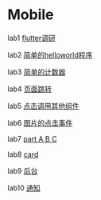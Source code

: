 # Mobile

lab1 [flutter调研](https://github.com/chh3/Mobile/tree/master/lab1)

lab2 [简单的helloworld程序](https://github.com/chh3/Mobile/tree/master/lab2)

lab3 [简单的计数器](https://github.com/chh3/Mobile/tree/master/lab3)

lab4 [页面跳转](https://github.com/chh3/Mobile/tree/master/lab4)

lab5 [点击调用其他组件](https://github.com/chh3/Mobile/tree/master/lab5)

lab6 [图片的点击事件](https://github.com/chh3/Mobile/tree/master/lab6)

lab7 [part A B C](https://github.com/chh3/Mobile/tree/master/lab7)

lab8 [card](https://github.com/chh3/Mobile/tree/master/lab8)

lab9 [后台](https://github.com/chh3/Mobile/tree/master/lab9)

lab10 [通知](https://github.com/chh3/Mobile/tree/master/lab10)
